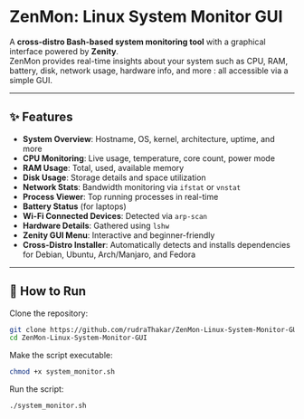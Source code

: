 # ZenMon: Linux System Monitor GUI

A **cross-distro Bash-based system monitoring tool** with a graphical interface powered by **Zenity**.  
ZenMon provides real-time insights about your system such as CPU, RAM, battery, disk, network usage, hardware info, and more : all accessible via a simple GUI.

---

## ✨ Features

- **System Overview**: Hostname, OS, kernel, architecture, uptime, and more  
- **CPU Monitoring**: Live usage, temperature, core count, power mode  
- **RAM Usage**: Total, used, available memory  
- **Disk Usage**: Storage details and space utilization  
- **Network Stats**: Bandwidth monitoring via `ifstat` or `vnstat`  
- **Process Viewer**: Top running processes in real-time  
- **Battery Status** (for laptops)  
- **Wi-Fi Connected Devices**: Detected via `arp-scan`  
- **Hardware Details**: Gathered using `lshw`  
- **Zenity GUI Menu**: Interactive and beginner-friendly  
- **Cross-Distro Installer**: Automatically detects and installs dependencies for Debian, Ubuntu, Arch/Manjaro, and Fedora  

---

## 🚀 How to Run

Clone the repository:

```bash
git clone https://github.com/rudraThakar/ZenMon-Linux-System-Monitor-GUI.git
cd ZenMon-Linux-System-Monitor-GUI
```

Make the script executable:
```bash
chmod +x system_monitor.sh
```

Run the script:
```bash
./system_monitor.sh
```
